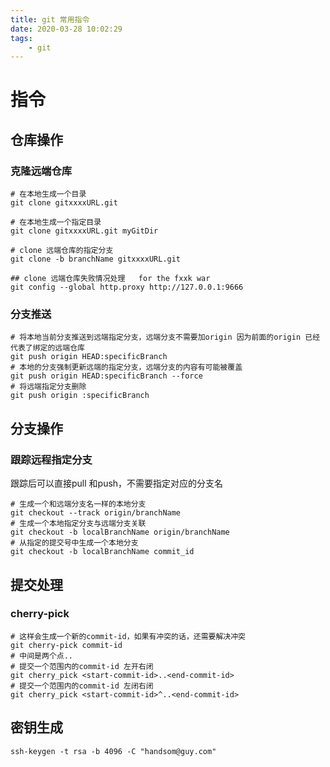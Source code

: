 ```yaml
---
title: git 常用指令
date: 2020-03-28 10:02:29
tags: 
    - git
---
```


# 指令

## 仓库操作

### 克隆远端仓库

```shell
# 在本地生成一个目录
git clone gitxxxxURL.git

# 在本地生成一个指定目录
git clone gitxxxxURL.git myGitDir

# clone 远端仓库的指定分支
git clone -b branchName gitxxxxURL.git

## clone 远端仓库失败情况处理   for the fxxk war
git config --global http.proxy http://127.0.0.1:9666

```

### 分支推送

```shell
# 将本地当前分支推送到远端指定分支，远端分支不需要加origin 因为前面的origin 已经代表了绑定的远端仓库
git push origin HEAD:specificBranch
# 本地的分支强制更新远端的指定分支，远端分支的内容有可能被覆盖
git push origin HEAD:specificBranch --force
# 将远端指定分支删除
git push origin :specificBranch
```



## 分支操作

### 跟踪远程指定分支

跟踪后可以直接pull 和push，不需要指定对应的分支名

```shell
# 生成一个和远端分支名一样的本地分支
git checkout --track origin/branchName
# 生成一个本地指定分支与远端分支关联
git checkout -b localBranchName origin/branchName
# 从指定的提交号中生成一个本地分支
git checkout -b localBranchName commit_id
```

## 提交处理

### cherry-pick

```shell
# 这样会生成一个新的commit-id，如果有冲突的话，还需要解决冲突 
git cherry-pick commit-id 
# 中间是两个点.. 
# 提交一个范围内的commit-id 左开右闭 
git cherry_pick <start-commit-id>..<end-commit-id> 
# 提交一个范围内的commit-id 左闭右闭 
git cherry_pick <start-commit-id>^..<end-commit-id> 
```



## 密钥生成

```shell
ssh-keygen -t rsa -b 4096 -C "handsom@guy.com" 
```

